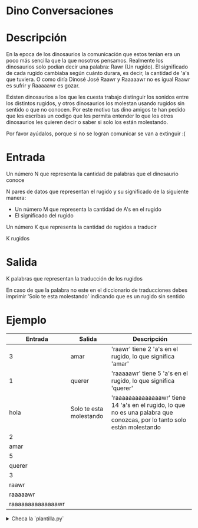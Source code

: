 # Dino Conversaciones

# Descripción

En la epoca de los dinosaurios la comunicación que estos tenían era un poco más sencilla que la que nosotros pensamos. Realmente los dinosaurios solo podían decir una palabra: Rawr (Un rugido). El significado de cada rugido cambiaba según cuánto durara, es decir, la cantidad de 'a's que tuviera. O como diría Dinosé José Raawr y Raaaaawr no es igual Raawr es sufrir y Raaaaawr es gozar.

Existen dinosaurios a los que les cuesta trabajo distinguir los sonidos entre los distintos rugidos, y otros dinosaurios los molestan usando rugidos sin sentido o que no conocen. Por este motivo tus dino amigos te han pedido que les escribas un codigo que les permita entender lo que los otros dinosaurios les quieren decir o saber si solo los están molestando. 

Por favor ayúdalos, porque si no se logran comunicar se van a extinguir :( 

# Entrada
Un número N que representa la cantidad de palabras que el dinosaurio conoce

N pares de datos que representan el rugido y su significado de la siguiente manera:

 - Un número M que representa la cantidad de A's en el rugido
 - El significado del rugido

Un número K que representa la cantidad de rugidos a traducir

K rugidos

# Salida

K palabras que representan la traducción de los rugidos

En caso de que la palabra no este en el diccionario de traducciones debes imprimir 'Solo te esta molestando' indicando que es un rugido sin sentido

# Ejemplo

| Entrada           | Salida                  | Descripción                                                                                                               |
| ------------------| ----------------------  | ------------------------------------------------------------------------------------------------------------------------- |
| 3                 | amar                    | 'raawr' tiene 2 'a's en el rugido, lo que significa 'amar'                                                                |
| 1                 | querer                  | 'raaaaawr' tiene 5 'a's en el rugido, lo que significa 'querer'                                                           |
| hola              | Solo te esta molestando | 'raaaaaaaaaaaaaawr' tiene 14 'a's en el rugido, lo que no es una palabra que conozcas, por lo tanto solo están molestando |
| 2                 |                         |                                                                                                                           |
| amar              |                         |                                                                                                                           |
| 5                 |                         |                                                                                                                           |
| querer            |                         |                                                                                                                           |
| 3                 |                         |                                                                                                                           |
| raawr             |                         |                                                                                                                           |
| raaaaawr          |                         |                                                                                                                           |
 |raaaaaaaaaaaaaawr |                         |                                                                                                                           |


<details>
<summary>Checa la `plantilla.py`</summary>
{{plantilla.py}}
</details>